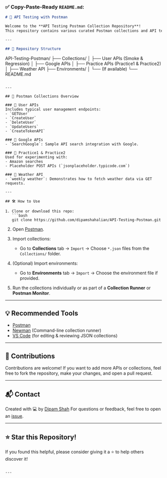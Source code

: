 ### ✅ Copy-Paste-Ready `README.md`:

```markdown
# 🚀 API Testing with Postman

Welcome to the **API Testing Postman Collection Repository**!  
This repository contains various curated Postman collections and API tests organized by functionality and purpose — ideal for beginners and advanced testers alike.

---

## 📂 Repository Structure

```

API-Testing-Postman/
├── Collections/
│   ├── User APIs (Smoke & Regression)
│   ├── Google APIs
│   ├── Practice APIs (Practice1 & Practice2)
│   ├── Weather API
├── Environments/
│   └── (If available)
└── README.md

````

---

## 🧪 Postman Collections Overview

### 🔹 User APIs
Includes typical user management endpoints:
- `GETUser`
- `CreateUser`
- `DeleteUser`
- `UpdateUsers`
- `CreateTokenAPI`

### 🔹 Google APIs
- `SearchGoogle`: Sample API search integration with Google.

### 🔹 Practice1 & Practice2
Used for experimenting with:
- Amazon searches
- Placeholder POST APIs (`jsonplaceholder.typicode.com`)

### 🔹 Weather API
- `weekly weather`: Demonstrates how to fetch weather data via GET requests.

---

## 🛠️ How to Use

1. Clone or download this repo:
   ```bash
   git clone https://github.com/dipamshahalian/API-Testing-Postman.git
````

2. Open [Postman](https://www.postman.com/downloads/).

3. Import collections:

   * Go to **Collections** tab → `Import` → Choose `*.json` files from the `Collections/` folder.

4. (Optional) Import environments:

   * Go to **Environments** tab → `Import` → Choose the environment file if provided.

5. Run the collections individually or as part of a **Collection Runner** or **Postman Monitor**.

---

## 💡 Recommended Tools

* [Postman](https://www.postman.com/)
* [Newman](https://github.com/postmanlabs/newman) (Command-line collection runner)
* [VS Code](https://code.visualstudio.com/) (for editing & reviewing JSON collections)

---

## 🙌 Contributions

Contributions are welcome! If you want to add more APIs or collections, feel free to fork the repository, make your changes, and open a pull request.

---

## 📬 Contact

Created with 💻 by [Dipam Shah](https://github.com/dipamshahalian)
For questions or feedback, feel free to open an [issue](https://github.com/dipamshahalian/API-Testing-Postman/issues).

---

## ⭐ Star this Repository!

If you found this helpful, please consider giving it a ⭐ to help others discover it!

```

---

